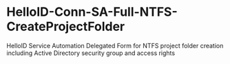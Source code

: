 # HelloID-Conn-SA-Full-NTFS-CreateProjectFolder
HelloID Service Automation Delegated Form for NTFS project folder creation including Active Directory security group and access rights
